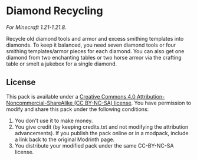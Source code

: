 # Diamond Recycling

_For Minecraft 1.21-1.21.8_.

Recycle old diamond tools and armor and excess smithing templates into diamonds. To keep it balanced, you need seven diamond tools or four smithing templates/armor pieces for each diamond. You can also get one diamond from two enchanting tables or two horse armor via the crafting table or smelt a jukebox for a single diamond.


## License

This pack is available under a [Creative Commons 4.0 Attribution-Noncommercial-ShareAlike (CC BY-NC-SA) license](https://creativecommons.org/licenses/by-nc-sa/4.0/). You have permission to modify and share this pack under the following conditions:

1. You don't use it to make money.
2. You give credit (by keeping credits.txt and not modifying the attribution advancements). If you publish the pack online or in a modpack, include a link back to the original Modrinth page.
3. You distribute your modified pack under the same CC-BY-NC-SA license.
